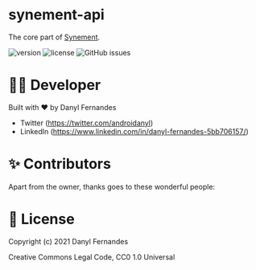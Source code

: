 # synement-api
The core part of [Synement](https://github.com/gitryder/synement).

![version](https://img.shields.io/badge/version-0.36-blue.svg) 
![license](https://img.shields.io/badge/license-GPLv3-red.svg)
![GitHub issues](https://img.shields.io/github/issues/grewscant/synement) 


👨‍💻 Developer
===============
Built with ❤︎ by Danyl Fernandes
- Twitter (https://twitter.com/androidanyl)
- LinkedIn (https://www.linkedin.com/in/danyl-fernandes-5bb706157/)

✨ Contributors
===============

Apart from the owner, thanks goes to these wonderful people:



📑 License
==========

Copyright (c) 2021 Danyl Fernandes

Creative Commons Legal Code, CC0 1.0 Universal
